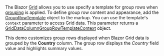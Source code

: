 The Blazor [Grid](https://docs.devexpress.com/Blazor/DevExpress.Blazor.DxGrid) allows you to use specify a template for group rows when [grouping](https://docs.devexpress.com/Blazor/DevExpress.Blazor.DxGrid.ShowGroupPanel) is applied. To define group row content and appearance, add the [GroupRowTemplate](https://docs.devexpress.com/Blazor/DevExpress.Blazor.DxGridDataColumn.GroupRowTemplate) object to the markup. You can use the template's `context` parameter to access Grid data. This parameter returns a [GridDataColumnGroupRowTemplateContext](https://docs.devexpress.com/Blazor/DevExpress.Blazor.GridDataColumnGroupRowTemplateContext) object. 

This demo customizes group rows displayed when Blazor Grid data is grouped by the **Country** column. The group row displays the *Country* field value and highlights summary values. 
